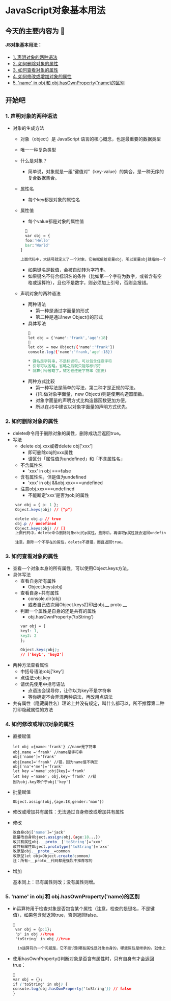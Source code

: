 # JavaScript对象基本用法

## 今天的主要内容为 🚀

####  JS对象基本用法：

* [1. 声明对象的两种语法](#jump1)
* [2. 如何删除对象的属性](#jump2)
* [3. 如何查看对象的属性](#jump3)
* [4. 如何修改或增加对象的属性](#jump4)
* [5. 'name' in obj 和 obj.hasOwnProperty('name)的区别](#jump5)

## 开始吧

###  <span id="jump1">1. 声明对象的两种语法</span>
* 对象的生成方法
  * 对象（object）是 JavaScript 语言的核心概念，也是最重要的数据类型
  * 唯一一种复杂类型
  * 什么是对象？
    * 简单说，对象就是一组“键值对”（key-value）的集合，是一种无序的复合数据集合。
  * 属性名
      * 每个key都是对象的属性名
  * 属性值
      * 每个value都是对象的属性值
  
      ```css
        🫠
        var obj = {
        foo:'Hello'
        bar:'World'
      }

      上面代码中，大括号就定义了一个对象，它被赋值给变量obj，所以变量obj就指向一个对象。该对象内部包含两个键值对（又称为两个“成员”），第一个键值对是foo: 'Hello'，其中foo是“键名”（成员的名称），字符串Hello是“键值”（成员的值）。
      ```
      * 如果键名是数值，会被自动转为字符串。
      * 如果键名不符合标识名的条件（比如第一个字符为数字，或者含有空格或运算符），且也不是数字，则必须加上引号，否则会报错。
      
  * 声明对象的两种语法
    * 两种语法
      * 第一种是通过字面量的形式
      * 第二种是通过new Object()的形式
    * 具体写法
      ```css
      🫠
      let obj = {'name':'frank','age':18}
      🫠
      let obj = new Object({'name':'frank'})
      console.log({'name':'frank,'age':18})

      * 键名是字符串，不是标识符，可以包含任意字符
      * 引号可以省略，省略之后就只能写标识符
      * 就算引号省略了，键名也还是字符串（重要）
      ```
    * 两种方式比较
      * 第一种写法是简单的写法，第二种才是正规的写法。
      * {}叫做对象字面量，new Object()则是使用构造器函数。
      * 对象字面量的声明方式比构造器函数更加方便。
      * 所以在JS中建议以对象字面量的声明方式优先。

###  <span id="jump2">2. 如何删除对象的属性</span>

* delete命令用于删除对象的属性，删除成功后返回true。
* 写法
  * delete obj.xxx或者delete obj['xxx']
    * 即可删除obj的xxx属性
    * 请区分「属性值为undefined」和「不含属性名」
  * 不含属性名
    * 'xxx' in obj ===false
  * 含有属性名，但是值为undefined
    * 'xxx' in obj &&obj.xxx===undefined
  * 注意obj.xxx===undefined
    * 不能断定'xxx'是否为obj的属性
   ```css
    var obj = { p: 1 };
    Object.keys(obj) // ["p"]

    delete obj.p // true
    obj.p // undefined
    Object.keys(obj) // []
    上面代码中，delete命令删除对象obj的p属性。删除后，再读取p属性就会返回undefined，而且Object.keys方法的返回值也不再包括该属性。

    注意，删除一个不存在的属性，delete不报错，而且返回true。
    ```
###  <span id="jump3">3. 如何查看对象的属性</span>

* 查看一个对象本身的所有属性，可以使用Object.keys方法。
* 具体写法
  * 查看自身所有属性
    * Object.keys(obj)
  * 查看自身+共有属性
    * console.dir(obj)
    * 或者自己依次用Object.keys打印出obj.__ proto __
  * 判断一个属性是自身的还是共有的属性
    * obj.hasOwnProperty('toString')
    ```css
    var obj = {
    key1: 1,
    key2: 2
    };

    Object.keys(obj);
    // ['key1', 'key2']
    ```
* 两种方法查看属性
   * 中括号语法:obj['key']
   * 点语法:obj.key 
   * 请优先使用中括号语法
     * 点语法会误导你，让你以为key不是字符串
     * 等你确定不会弄混两种语法，再改用点语法
* 共有属性（隐藏属性名）理论上并没有规定，叫什么都可以，所不推荐第二种打印隐藏属性的方法

###  <span id="jump4">4. 如何修改或增加对象的属性</span>
* 直接赋值
  ```
  let obj ={name:'frank'} //name是字符串
  obj.name ='frank' //name是字符串
  obj['name']='frank' 
  obj[name]='frank' //错，因为name值不确定
  obj['na'+'me']='frank'
  let key ='name';obj[key]='frank'
  let key ='name'; obj,key='frank' //错
  因为obj.key等价于obj['key']
  ```
* 批量赋值
  ```
  Object.assign(obj,{age:18,gender:'man'})
  ```
* 修改或增加共有属性：无法通过自身修改或增加共有属性
* 修改
  ```css
  改自身obj['name']='jack'
  批量改自身Object.assign(obj,{age:18...})
  改共有属性obj.__proto__['toString']='xxx'
  改共有属性Object.prototype['toString']='xxx'
  改原型obj.__proto__=common
  改原型let obj=Object.create(common)
  注：所有—__proto__代码都是强烈不推荐写的
  ```
* 增加
  
  基本同上：已有属性则改；没有属性则增。


###  <span id="jump5">5. 'name' in obj 和 obj.hasOwnProperty('name)的区别</span>

* in运算符用于检查对象是否包含某个属性（注意，检查的是键名，不是键值），如果包含就返回true，否则返回false。
  ```css
  🫠
   var obj = {p:1};
   'p' in obj //true
   'toString' in obj //true

    in运算符的一个问题是，它不能识别哪些属性是对象自身的，哪些属性是继承的。就像上面代码中，对象obj本身并没有toString属性，但是in运算符会返回true，因为这个属性是继承的。
  ```
* 使用hasOwnProperty()判断对象是否含有属性时，只有自身有才会返回true：
   ```css
   🫠
   var obj = {};
   if ('toString' in obj) {
   console.log(obj.hasOwnProperty('toString')) // false
   }
   ```